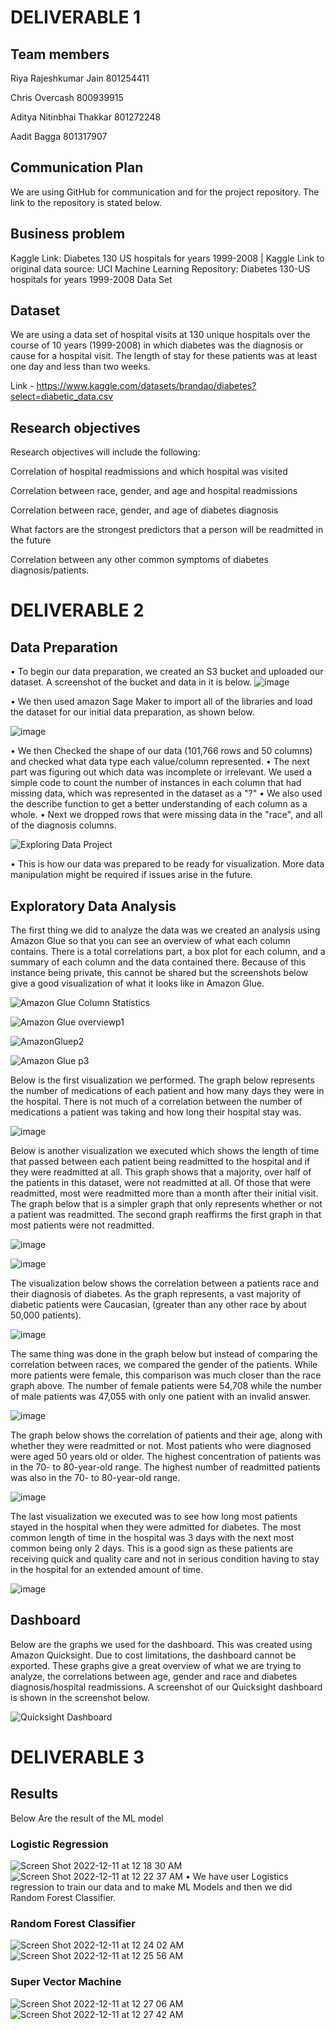 <h1>DELIVERABLE 1</h1>

<h2>Team members</h2>
Riya Rajeshkumar Jain 801254411

Chris Overcash 800939915

Aditya Nitinbhai Thakkar 801272248

Aadit Bagga 801317907


<h2>Communication Plan</h2>

We are using GitHub for communication and for the project repository. The link to the repository is stated below.

<h2>Business problem</h2> 
Kaggle Link: Diabetes 130 US hospitals for years 1999-2008 | Kaggle
Link to original data source: UCI Machine Learning Repository: Diabetes 130-US hospitals for years 1999-2008 Data Set


<h2>Dataset</h2>
We are using a data set of hospital visits at 130 unique hospitals over the course of 10 years (1999-2008) in which diabetes was the diagnosis or cause for a hospital visit. The length of stay for these patients was at least one day and less than two weeks.

Link - https://www.kaggle.com/datasets/brandao/diabetes?select=diabetic_data.csv

<h2>Research objectives</h2>

Research objectives will include the following:

Correlation of hospital readmissions and which hospital was visited

Correlation between race, gender, and age and hospital readmissions

Correlation between race, gender, and age of diabetes diagnosis

What factors are the strongest predictors that a person will be readmitted in the future

Correlation between any other common symptoms of diabetes diagnosis/patients.

<h1>DELIVERABLE 2</h1>

<h2>Data Preparation</h2>

•	To begin our data preparation, we created an S3 bucket and uploaded our dataset. A screenshot of the bucket and data in it is below. 
![image](https://user-images.githubusercontent.com/91394443/200417027-10b6838a-2c85-42a5-b494-cf6243720b4c.png)

•	We then used amazon Sage Maker to import all of the libraries and load the dataset for our initial data preparation, as shown below.

![image](https://user-images.githubusercontent.com/91394443/200417082-89e3bcdd-8d30-49dd-89dd-cbacecacd282.png)

•	We then Checked the shape of our data (101,766 rows and 50 columns) and checked what data type each value/column represented.
•	The next part was figuring out which data was incomplete or irrelevant. We used a simple code to count the number of instances in each column that had missing data, which was represented in the dataset as a "?"
•	We also used the describe function to get a better understanding of each column as a whole.
•	Next we dropped rows that were missing data in the "race", and all of the diagnosis columns.

![Exploring Data Project](https://user-images.githubusercontent.com/91394443/200417293-4fe23337-e6a1-49f2-836a-92c5f9e2551f.png)

•	This is how our data was prepared to be ready for visualization. More data manipulation might be required if issues arise in the future.

<h2>Exploratory Data Analysis</h2>

The first thing we did to analyze the data was we created an analysis using Amazon Glue so that you can see an overview of what each column contains. There is a total correlations part, a box plot for each column, and a summary of each column and the data contained there. Because of this instance being private, this cannot be shared but the screenshots below give a good visualization of what it looks like in Amazon Glue.

![Amazon Glue Column Statistics](https://user-images.githubusercontent.com/91394443/200427601-c61da7e9-e890-464c-ba0d-06c92e96e379.png)

![Amazon Glue overviewp1](https://user-images.githubusercontent.com/91394443/200427519-ffcda80f-051a-4085-968d-615ea13a730b.png)

![AmazonGluep2](https://user-images.githubusercontent.com/91394443/200427559-4f9ed3ae-02f4-4f58-90e7-30bd87f87030.png)

![Amazon Glue p3](https://user-images.githubusercontent.com/91394443/200427583-d42152f0-972e-44d4-8901-3a279d2a54e5.png)

Below is the first visualization we performed. The graph below represents the number of medications of each patient and how many days they were in the hospital. There is not much of a correlation between the number of medications a patient was taking and how long their hospital stay was.

![image](https://user-images.githubusercontent.com/91394443/200417812-1a7303ad-1dc8-4300-9ba5-af04160be420.png)

Below is another visualization we executed which shows the length of time that passed between each patient being readmitted to the hospital and if they were readmitted at all. This graph shows that a majority, over half of the patients in this dataset, were not readmitted at all. Of those that were readmitted, most were readmitted more than a month after their initial visit. The graph below that is a simpler graph that only represents whether or not a patient was readmitted. The second graph reaffirms the first graph in that most patients were not readmitted.

![image](https://user-images.githubusercontent.com/91394443/200417884-6ab4c0af-60d2-4b0d-a835-73d23dd0865e.png)

![image](https://user-images.githubusercontent.com/91394443/200417915-8e8d34af-ff40-4069-ad53-9d223b983177.png)

The visualization below shows the correlation between a patients race and their diagnosis of diabetes. As the graph represents, a vast majority of diabetic patients were Caucasian, (greater than any other race by about 50,000 patients).

![image](https://user-images.githubusercontent.com/91394443/200417990-84a52f94-9734-4c42-8876-6e0a03abede4.png)

The same thing was done in the graph below but instead of comparing the correlation between races, we compared the gender of the patients. While more patients were female, this comparison was much closer than the race graph above. The number of female patients were 54,708 while the number of male patients was 47,055 with only one patient with an invalid answer.

![image](https://user-images.githubusercontent.com/91394443/200418029-ce73ae58-d3b2-4ea8-a17b-350f76165cf1.png)

The graph below shows the correlation of patients and their age, along with whether they were readmitted or not. Most patients who were diagnosed were aged 50 years old or older. The highest concentration of patients was in the 70- to 80-year-old range. The highest number of readmitted patients was also in the 70- to 80-year-old range.

![image](https://user-images.githubusercontent.com/91394443/200418099-fbd29017-56a5-4fc3-a1c9-a912ab76095c.png)

The last visualization we executed was to see how long most patients stayed in the hospital when they were admitted for diabetes. The most common length of time in the hospital was 3 days with the next most common being only 2 days. This is a good sign as these patients are receiving quick and quality care and not in serious condition having to stay in the hospital for an extended amount of time.

![image](https://user-images.githubusercontent.com/91394443/200418141-78ab613d-e44a-4e0a-a5cf-39c71e327463.png)

<h2>Dashboard</h2>

Below are the graphs we used for the dashboard. This was created using Amazon Quicksight. Due to cost limitations, the dashboard cannot be exported. These graphs give a great overview of what we are trying to analyze, the correlations between age, gender and race and diabetes diagnosis/hospital readmissions. A screenshot of our Quicksight dashboard is shown in the screenshot below.

![Quicksight Dashboard](https://user-images.githubusercontent.com/91394443/200450619-34da1e71-6b66-4360-9854-e886aabb3c04.png)

<h1>DELIVERABLE 3</h1>

<h2>Results</h2>

Below Are the result of the ML model

<h3>Logistic Regression</h3>

![Screen Shot 2022-12-11 at 12 18 30 AM](https://user-images.githubusercontent.com/50045937/206887789-56fa3b0a-bbfe-42e9-b6ee-3c23aeeb537a.png)
![Screen Shot 2022-12-11 at 12 22 37 AM](https://user-images.githubusercontent.com/50045937/206887901-b355147d-c7c5-48ed-8bfd-dcc46e135165.png)
• We have user Logistics regression to train our data and to make ML Models and then we did Random Forest Classifier.

<h3>Random Forest Classifier</h3>

![Screen Shot 2022-12-11 at 12 24 02 AM](https://user-images.githubusercontent.com/50045937/206887932-b0945d60-6e1d-4389-9def-0101b3972fd4.png)
![Screen Shot 2022-12-11 at 12 25 56 AM](https://user-images.githubusercontent.com/50045937/206887969-8377f2f4-6e5c-4128-9673-9c003ebd6206.png)


<h3>Super Vector Machine</h3>

![Screen Shot 2022-12-11 at 12 27 06 AM](https://user-images.githubusercontent.com/50045937/206887995-956b50a3-3feb-4482-bbae-3076d7369f8e.png)
![Screen Shot 2022-12-11 at 12 27 42 AM](https://user-images.githubusercontent.com/50045937/206888014-e1f5fd54-ed28-42d4-b81e-7fb71daf3b93.png)
